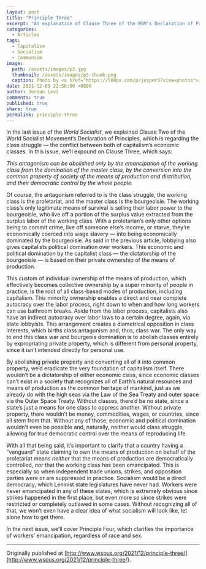 ```yaml
---
layout: post
title: "Principle Three"
excerpt: "An explanation of Clause Three of the WSM's Declaration of Principles."
categories:
  - Articles
tags:
  - Capitalism
  - Socialism
  - Communsim
image: 
  path: /assets/images/p3.jpg
  thumbnail: /assets/images/p3-thumb.png
  caption: Photo by <a href="https://500px.com/p/jesper3?view=photos">Jesper Larsen</a> on <a href="https://500px.com/">500px</a>.
date: 2021-12-09 22:56:00 +0800
author: Jordan Levi
comments: true
published: true
share: true
permalink: principle-three
---
```

In the last issue of the _World Socialist_, we explained Clause Two of the World Socialist Movement’s Declaration of Principles, which is regarding the class struggle — the conflict between both of capitalism’s economic classes. In this issue, we’ll expound on Clause Three, which says:

_This antagonism can be abolished only by the emancipation of the working class from the domination of the master class, by the conversion into the common property of society of the means of production and distribution, and their democratic control by the whole people._

Of course, the antagonism referred to is the class struggle, the working class is the proletariat, and the master class is the bourgeoisie. The working class’s only legitimate means of survival is selling their labor power to the bourgeoisie, who live off a portion of the surplus value extracted from the surplus labor of the working class. With a proletarian’s only other options being to commit crime, live off someone else’s income, or starve, they’re economically coerced into wage slavery — into being economically dominated by the bourgeoisie. As said in the previous article, lobbying also gives capitalists political domination over workers. This economic and political domination by the capitalist class — the dictatorship of the bourgeoisie — is based on their private ownership of the means of production.

This custom of individual ownership of the means of production, which effectively becomes collective ownership by a super minority of people in practice, is the root of all class-based modes of production, including capitalism. This minority ownership enables a direct and near complete autocracy over the labor process, right down to when and how long workers can use bathroom breaks. Aside from the labor process, capitalists also have an indirect autocracy over labor laws to a certain degree, again, via state lobbyists. This arrangement creates a diametrical opposition in class interests, which births class antagonism and, thus, class war. The only way to end this class war and bourgeois domination is to abolish classes entirely by expropriating private property, which is different from personal property, since it isn’t intended directly for personal use.

By abolishing private property and converting all of it into common property, we’d eradicate the very foundation of capitalism itself. There wouldn’t be a dictatorship of either economic class, since economic classes can’t exist in a society that recognizes all of Earth’s natural resources and means of production as the common heritage of mankind, just as we already do with the high seas via the Law of the Sea Treaty and outer space via the Outer Space Treaty. Without classes, there’d be no state, since a state’s just a means for one class to oppress another. Without private property, there wouldn’t be money, commodities, wages, or countries, since all stem from that. Without any of those, economic and political domination wouldn’t even be possible and, naturally, neither would class struggle, allowing for true democratic control over the means of reproducing life.

With all that being said, it’s important to clarify that a country having a “vanguard” state claiming to own the means of production on behalf of the proletariat means _neither_ that the means of production are democratically controlled, _nor_ that the working class has been emancipated. This is especially so when independent trade unions, strikes, and opposition parties were or are suppressed in practice. Socialism would be a direct democracy, which Leninist state legislatures have never had. Workers were never emancipated in any of these states, which is extremely obvious since strikes happened in the first place, but even more so since strikes were restricted or completely outlawed in some cases. Without recognizing all of that, we won’t even have a clear idea of what socialism will look like, let alone how to get there.

In the next issue, we’ll cover Principle Four, which clarifies the importance of workers’ emancipation, regardless of race and sex.

<hr>

Originally published at [http://www.wspus.org/2021/12/principle-three/](http://www.wspus.org/2021/12/principle-three/).
